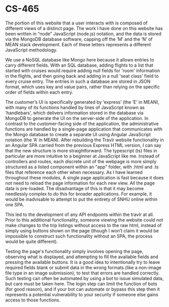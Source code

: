 # CS-465

The portion of this website that a user interacts with is composed of different views of a distinct page. 
The work I have done on this website has been written in “node” JavaScript (node.js) notation, and the data is stored via the MongoDB database software, capping off the ‘M’ and the ‘N’ of MEAN stack development. Each of these letters represents a different JavaScript methodology. 

We use a NoSQL database like Mongo here because it allows entries to carry different fields. With an SQL database, adding flights to a list that started with cruises would require adding null fields for 'room' information in the flights, and then going back and adding in a null 'seat class' field to every cruise entry.
The entries in such a database are stored in JSON format, which uses key and value pairs, rather than relying on the specific order of fields within each entry.

The customer’s UI is specifically generated by ‘express’ (the ‘E’ in MEAN), with many of its functions handled by lines of JavaScript known as ‘handlebars’, which delivers information stored in the database via MongoDB to generate the UI on the server-side of the application.
In contrast to the customer-facing side of the application, the administrative functions are handled by a single-page application that communicates with the Mongo database to create a separate UI using Angular JavaScript notation (the ‘A’ in MEAN).
After rebuilding the Travlr website functionality in an Angular SPA carried from the previous Express HTML version, I can say that the new structure is more straightforward. The typescript (ts) files in particular are more intuitive to a beginner at JavaScript like me. Instead of controllers and routes, each discrete unit of the webpage is more simply structured as a listed component within an "app" folder, with .html and .ts files that reference each other when necessary.
As I have learned throughout these modules, A single page application is fast because it does not need to reload the page information for each new view. All the page data is pre-loaded. The disadvantage of this is that it may become needlessly complex to do this for broader applications. For example, it would be inadvisable to attempt to put the entirety of SNHU online within one SPA. 

This led to the development of any API endpoints within the travlr at all. Prior to this additional functionality, someone viewing the website could not make changes to the trip listings without access to the raw html, instead of simply using buttons shown on the page (though I won’t claim it would be impossible to construct such functionality without an SPA, the process would be quite different).

Testing the page's functionality simply involves opening the page, observing what is displayed, and attempting to fill the available fields and pressing the available buttons. It is a good idea to intentionally try to leave required fields blank or submit data in the wrong formats (like a non-image file type in an image submission), to test that errors are handled correctly. Such testing can often be automated by using a bot to issue simulated data, but care must be taken here. The login step can limit the function of bots (for good reason), and if your bot can automate or bypass this step then it represents a potential vulnerability to your security if someone else gains access to those functions.
